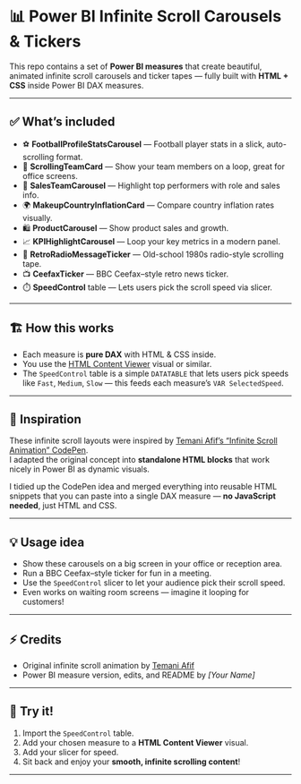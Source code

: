 # 📊 Power BI Infinite Scroll Carousels & Tickers

This repo contains a set of **Power BI measures** that create beautiful, animated infinite scroll carousels and ticker tapes — fully built with **HTML + CSS** inside Power BI DAX measures.

---

## ✅ **What’s included**

- ⚽ **FootballProfileStatsCarousel** — Football player stats in a slick, auto-scrolling format.
- 👥 **ScrollingTeamCard** — Show your team members on a loop, great for office screens.
- 💼 **SalesTeamCarousel** — Highlight top performers with role and sales info.
- 🌍 **MakeupCountryInflationCard** — Compare country inflation rates visually.
- 🛍️ **ProductCarousel** — Show product sales and growth.
- 📈 **KPIHighlightCarousel** — Loop your key metrics in a modern panel.
- 📰 **RetroRadioMessageTicker** — Old-school 1980s radio-style scrolling tape.
- 📺 **CeefaxTicker** — BBC Ceefax–style retro news ticker.
- ⏱️ **SpeedControl** table — Lets users pick the scroll speed via slicer.

---

## 🏗️ **How this works**

- Each measure is **pure DAX** with HTML & CSS inside.
- You use the [HTML Content Viewer](https://docs.powerbi.tips/product/html-content) visual or similar.
- The `SpeedControl` table is a simple `DATATABLE` that lets users pick speeds like `Fast`, `Medium`, `Slow` — this feeds each measure’s `VAR SelectedSpeed`.

---

## 🔗 **Inspiration**

These infinite scroll layouts were inspired by [Temani Afif’s “Infinite Scroll Animation” CodePen](https://codepen.io/t_afif/pen/jOXRGGx).  
I adapted the original concept into **standalone HTML blocks** that work nicely in Power BI as dynamic visuals.

I tidied up the CodePen idea and merged everything into reusable HTML snippets that you can paste into a single DAX measure — **no JavaScript needed**, just HTML and CSS.

---

## 💡 **Usage idea**

- Show these carousels on a big screen in your office or reception area.
- Run a BBC Ceefax–style ticker for fun in a meeting.
- Use the `SpeedControl` slicer to let your audience pick their scroll speed.
- Even works on waiting room screens — imagine it looping for customers!

---

## ⚡ **Credits**

- Original infinite scroll animation by [Temani Afif](https://codepen.io/t_afif)
- Power BI measure version, edits, and README by *[Your Name]*

---

## 🚀 **Try it!**

1. Import the `SpeedControl` table.
2. Add your chosen measure to a **HTML Content Viewer** visual.
3. Add your slicer for speed.
4. Sit back and enjoy your **smooth, infinite scrolling content**!

---

